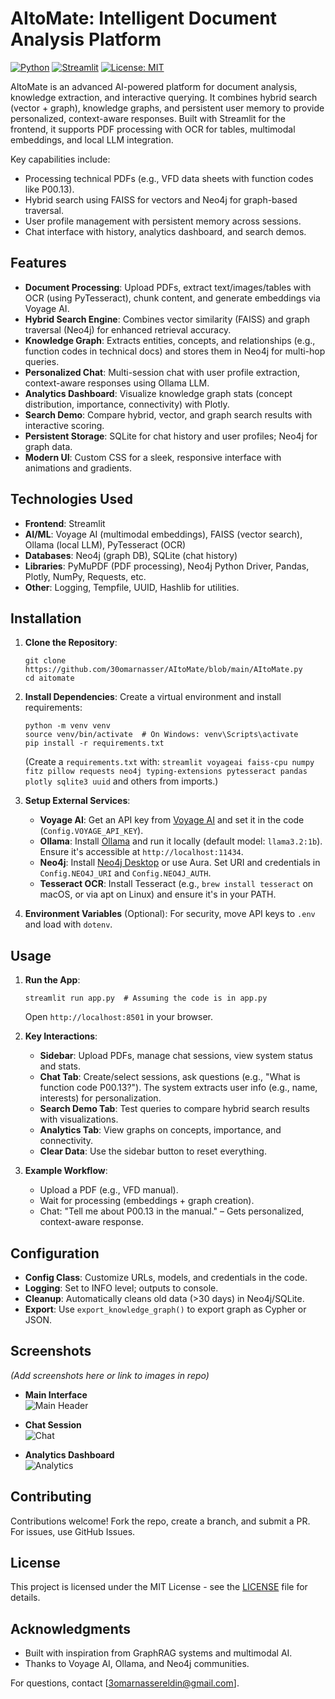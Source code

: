 
# AItoMate: Intelligent Document Analysis Platform

[![Python](https://img.shields.io/badge/Python-3.12-blue.svg)](https://www.python.org/)
[![Streamlit](https://img.shields.io/badge/Streamlit-1.0+-red.svg)](https://streamlit.io/)
[![License: MIT](https://img.shields.io/badge/License-MIT-yellow.svg)](https://opensource.org/licenses/MIT)

AItoMate is an advanced AI-powered platform for document analysis, knowledge extraction, and interactive querying. It combines hybrid search (vector + graph), knowledge graphs, and persistent user memory to provide personalized, context-aware responses. Built with Streamlit for the frontend, it supports PDF processing with OCR for tables, multimodal embeddings, and local LLM integration.

Key capabilities include:
- Processing technical PDFs (e.g., VFD data sheets with function codes like P00.13).
- Hybrid search using FAISS for vectors and Neo4j for graph-based traversal.
- User profile management with persistent memory across sessions.
- Chat interface with history, analytics dashboard, and search demos.

## Features

- **Document Processing**: Upload PDFs, extract text/images/tables with OCR (using PyTesseract), chunk content, and generate embeddings via Voyage AI.
- **Hybrid Search Engine**: Combines vector similarity (FAISS) and graph traversal (Neo4j) for enhanced retrieval accuracy.
- **Knowledge Graph**: Extracts entities, concepts, and relationships (e.g., function codes in technical docs) and stores them in Neo4j for multi-hop queries.
- **Personalized Chat**: Multi-session chat with user profile extraction, context-aware responses using Ollama LLM.
- **Analytics Dashboard**: Visualize knowledge graph stats (concept distribution, importance, connectivity) with Plotly.
- **Search Demo**: Compare hybrid, vector, and graph search results with interactive scoring.
- **Persistent Storage**: SQLite for chat history and user profiles; Neo4j for graph data.
- **Modern UI**: Custom CSS for a sleek, responsive interface with animations and gradients.

## Technologies Used

- **Frontend**: Streamlit
- **AI/ML**: Voyage AI (multimodal embeddings), FAISS (vector search), Ollama (local LLM), PyTesseract (OCR)
- **Databases**: Neo4j (graph DB), SQLite (chat history)
- **Libraries**: PyMuPDF (PDF processing), Neo4j Python Driver, Pandas, Plotly, NumPy, Requests, etc.
- **Other**: Logging, Tempfile, UUID, Hashlib for utilities.

## Installation

1. **Clone the Repository**:
   ```
   git clone https://github.com/30omarnasser/AItoMate/blob/main/AItoMate.py
   cd aitomate
   ```

2. **Install Dependencies**:
   Create a virtual environment and install requirements:
   ```
   python -m venv venv
   source venv/bin/activate  # On Windows: venv\Scripts\activate
   pip install -r requirements.txt
   ```
   (Create a `requirements.txt` with: `streamlit voyageai faiss-cpu numpy fitz pillow requests neo4j typing-extensions pytesseract pandas plotly sqlite3 uuid` and others from imports.)

3. **Setup External Services**:
   - **Voyage AI**: Get an API key from [Voyage AI](https://www.voyageai.com/) and set it in the code (`Config.VOYAGE_API_KEY`).
   - **Ollama**: Install [Ollama](https://ollama.ai/) and run it locally (default model: `llama3.2:1b`). Ensure it's accessible at `http://localhost:11434`.
   - **Neo4j**: Install [Neo4j Desktop](https://neo4j.com/download/) or use Aura. Set URI and credentials in `Config.NEO4J_URI` and `Config.NEO4J_AUTH`.
   - **Tesseract OCR**: Install Tesseract (e.g., `brew install tesseract` on macOS, or via apt on Linux) and ensure it's in your PATH.

4. **Environment Variables** (Optional):
   For security, move API keys to `.env` and load with `dotenv`.

## Usage

1. **Run the App**:
   ```
   streamlit run app.py  # Assuming the code is in app.py
   ```
   Open `http://localhost:8501` in your browser.

2. **Key Interactions**:
   - **Sidebar**: Upload PDFs, manage chat sessions, view system status and stats.
   - **Chat Tab**: Create/select sessions, ask questions (e.g., "What is function code P00.13?"). The system extracts user info (e.g., name, interests) for personalization.
   - **Search Demo Tab**: Test queries to compare hybrid search results with visualizations.
   - **Analytics Tab**: View graphs on concepts, importance, and connectivity.
   - **Clear Data**: Use the sidebar button to reset everything.

3. **Example Workflow**:
   - Upload a PDF (e.g., VFD manual).
   - Wait for processing (embeddings + graph creation).
   - Chat: "Tell me about P00.13 in the manual." – Gets personalized, context-aware response.

## Configuration

- **Config Class**: Customize URLs, models, and credentials in the code.
- **Logging**: Set to INFO level; outputs to console.
- **Cleanup**: Automatically cleans old data (>30 days) in Neo4j/SQLite.
- **Export**: Use `export_knowledge_graph()` to export graph as Cypher or JSON.

## Screenshots

*(Add screenshots here or link to images in repo)*

- **Main Interface**  
  ![Main Header](https://github.com/user-attachments/assets/fefa80c0-8b4e-4a6d-9bf8-deb4bb0678c2)

- **Chat Session**  
  ![Chat](https://github.com/user-attachments/assets/f2225a2d-c5e5-42f9-8ff4-7bc17fc5a2da)

- **Analytics Dashboard**  
  ![Analytics](https://github.com/user-attachments/assets/302d5472-d306-41a4-b7d5-05b1449ebae0)


## Contributing

Contributions welcome! Fork the repo, create a branch, and submit a PR. For issues, use GitHub Issues.

## License

This project is licensed under the MIT License - see the [LICENSE](LICENSE) file for details.

## Acknowledgments

- Built with inspiration from GraphRAG systems and multimodal AI.
- Thanks to Voyage AI, Ollama, and Neo4j communities.

For questions, contact [3omarnassereldin@gmail.com].
